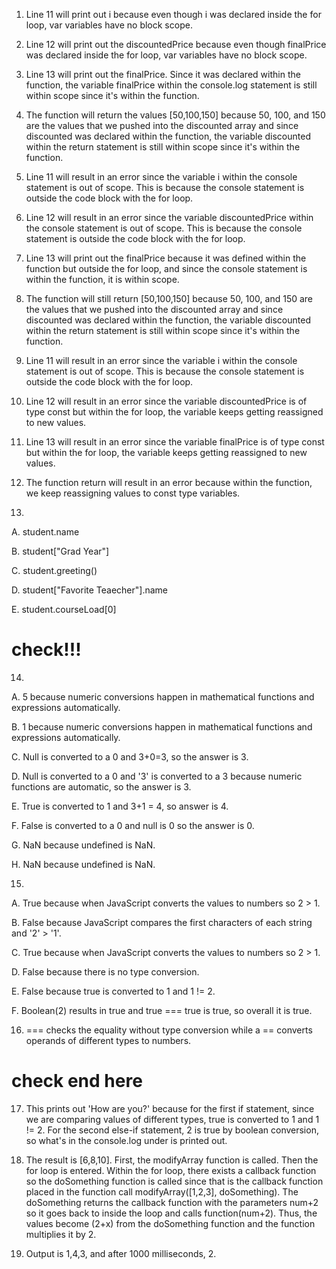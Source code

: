 1. Line 11 will print out i because even though i was declared inside the for loop, var variables have no block scope. 

2. Line 12 will print out the discountedPrice because even though finalPrice was declared inside the for loop, var variables have no block scope.

3. Line 13 will print out the finalPrice. Since it was declared within the function, the variable finalPrice within the console.log statement is still within scope since it's within the function.  

4. The function will return the values [50,100,150] because 50, 100, and 150 are the values that we pushed into the discounted array and since discounted was declared within the function, the variable discounted within the return statement is still within scope since it's within the function.

5. Line 11 will result in an error since the variable i within the console statement is out of scope. This is because the console statement is outside the code block with the for loop.

6. Line 12 will result in an error since the variable discountedPrice within the console statement is out of scope. This is because the console statement is outside the code block with the for loop.

7. Line 13 will print out the finalPrice because it was defined within the function but outside the for loop, and since the console statement is within the function, it is within scope. 

8. The function will still return [50,100,150] because 50, 100, and 150 are the values that we pushed into the discounted array and since discounted was declared within the function, the variable discounted within the return statement is still within scope since it's within the function.

9. Line 11 will result in an error since the variable i within the console statement is out of scope. This is because the console statement is outside the code block with the for loop.

10. Line 12 will result in an error since the variable discountedPrice is of type const but within the for loop, the variable keeps getting reassigned to new values. 

11. Line 13 will result in an error since the variable finalPrice is of type const but within the for loop, the variable keeps getting reassigned to new values. 

12. The function return will result in an error because within the function, we keep reassigning values to const type variables.

13.
A. student.name

B. student["Grad Year"]

C. student.greeting()

D. student["Favorite Teaecher"].name

E. student.courseLoad[0]

# check!!! 

14. 
A. 5 because numeric conversions happen in mathematical functions and expressions automatically. 

B. 1 because numeric conversions happen in mathematical functions and expressions automatically. 

C. Null is converted to a 0 and 3+0=3, so the answer is 3. 

D. Null is converted to a 0 and '3' is converted to a 3 because numeric functions are automatic, so the answer is 3.

E. True is converted to 1 and 3+1 = 4, so answer is 4. 

F. False is converted to a 0 and null is 0 so the answer is 0.

G. NaN because undefined is NaN.

H. NaN because undefined is NaN.

15. 
A. True because when JavaScript converts the values to numbers so 2 > 1. 

B. False because JavaScript compares the first characters of each string and '2' > '1'.

C. True because when JavaScript converts the values to numbers so 2 > 1. 

D. False  because there is no type conversion.

E. False because true is converted to 1 and 1 != 2.  

F. Boolean(2) results in true and true === true is true, so overall it is true. 

16. === checks the equality without type conversion while a == converts operands of different types to numbers. 
# check end here 

17. This prints out 'How are you?' because for the first if statement, since we are comparing values of different types, true is converted to 1 and 1 != 2. For the second else-if statement, 2 is true by boolean conversion, so what's in the console.log under is printed out. 

19. The result is [6,8,10]. First, the modifyArray function is called. Then the for loop is entered. Within the for loop, there exists a callback function so the doSomething function is called since that is the callback function placed in the function call modifyArray([1,2,3], doSomething). The doSomething returns the callback function with the parameters num+2 so it goes back to inside the loop and calls function(num+2). Thus, the values become (2+x) from the doSomething function and the function multiplies it by 2.

21. Output is 1,4,3, and after 1000 milliseconds, 2. 

